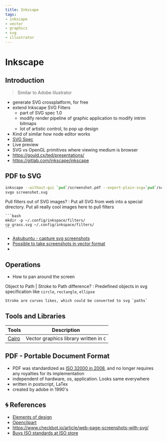 ```yaml
---
title: Inkscape
tags:
- inkscape
- vector
- graphics
- svg
- illustrator
---
```


# Inkscape

<TagLinks />

## Introduction

> Similar to Adobe illustrator

* generate SVG crossplatform, for free
* extend Inkscape SVG Filters
  * part of SVG spec 1.0
  * modify render pipeline of graphic application to modify intrim bitmaps
  * lot of artistic control, to pop up design
* Kind of similar how node editor works
* [SVG Spec](https://www.w3.org/TR/SVG2/)
* Live preview
* SVG vs OpenGL primitives where viewing medium is browser
* https://gould.cx/ted/presentations/
* https://gitlab.com/inkscape/inkscape

## PDF to SVG

```bash
inkscape --without-gui `pwd`/screenshot.pdf --export-plain-svg=`pwd`/screenshot.svg
svgo screenshot.svg
```

Pull filters out of SVG images?
:   Put all SVG from web into a special directory. Put all really cool images here to pull filters

    ```bash
    mkdir -p ~/.config/inkspace/filters/
    cp grass.svg ~/.config/inkspace/filters/
    ```

* [Askubuntu - capture svg screenshots](https://askubuntu.com/questions/247878/create-an-svg-screenshot)
* [Possible to take screenshots in vector format](https://apple.stackexchange.com/questions/113869/is-it-possible-to-take-a-screenshot-in-vector-format)
*


## Operations

* How to pan around the screen

Object to Path | Stroke to Path difference?
:   Predefined objects in svg specification like `circle`, `rectangle`, `ellipse`

    Stroke are curves likes, which could be converted to svg `paths`

## Tools and Libraries

Tools             | Description
------------------|--------------------------------
[Cairo](https://en.wikipedia.org/wiki/Cairo_%28graphics%29)   | Vector graphics library written in `C`

## PDF - Portable Document Format

* PDF was standardized as [ISO 32000 in 2008](https://www.iso.org/standard/51502.html), and no longer requires any royalties for its implementation
* independent of hardware, os, application. Looks same everywhere
* written in postscript, LaTex
* created by adobe in 1990's


## :cyclone: References

* [Elements of design](https://inkscape.org/doc/tutorials/elements/tutorial-elements.html)
* [Openclipart](https://openclipart.org/)
* https://www.checkbot.io/article/web-page-screenshots-with-svg/
* [Buys ISO standards at ISO store](https://www.iso.org/store.html)


<Footer />
